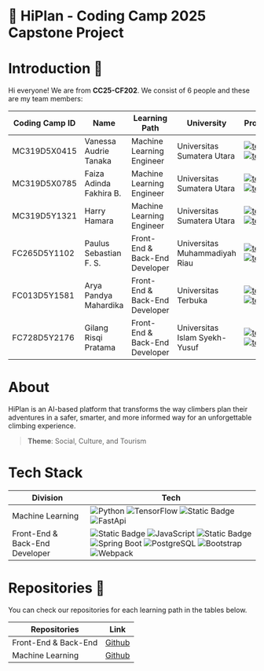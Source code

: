 # 📣 HiPlan - Coding Camp 2025 Capstone Project

# Introduction 👋

Hi everyone! We are from **CC25-CF202**. We consist of 6 people and these are my team members:

| Coding Camp ID | Name                     | Learning Path                  | University                                  | Profile                                                                                                                                                                                                                                                                                                                      |
| -------------- | ------------------------ | ------------------------------ | ------------------------------------------- | -----------------------------------------------------------------------------------------------------------------------------------------------------------------------------------------------------------------------------------------------------------------------------------------------------------------------------| 
| MC319D5X0415   | Vanessa Audrie Tanaka    | Machine Learning Engineer      | Universitas Sumatera Utara                  | [![text](https://img.shields.io/badge/GitHub-121013?style=for-the-badge&logo=GitHub&logoColor=white)](https://github.com/Vanessa-Audrie) [![text](https://img.shields.io/badge/LinkedIn-0077B5?style=for-the-badge&logo=linkedin&logoColor=white)](https://www.linkedin.com/in/vanessa-audrie-tanaka-a7052b2a9/)             |
| MC319D5X0785   | Faiza Adinda Fakhira B.  | Machine Learning Engineer      | Universitas Sumatera Utara                  | [![text](https://img.shields.io/badge/GitHub-121013?style=for-the-badge&logo=GitHub&logoColor=white)](https://github.com/faiza-adinda-096) [![text](https://img.shields.io/badge/LinkedIn-0077B5?style=for-the-badge&logo=linkedin&logoColor=white)](https://www.linkedin.com/in/faiza-adinda-fakhira-batubara-802b1432a/)   |
| MC319D5Y1321   | Harry Hamara             | Machine Learning Engineer      | Universitas Sumatera Utara                  | [![text](https://img.shields.io/badge/GitHub-121013?style=for-the-badge&logo=GitHub&logoColor=white)](https://github.com/HarHamz) [![text](https://img.shields.io/badge/LinkedIn-0077B5?style=for-the-badge&logo=linkedin&logoColor=white)](https://www.linkedin.com/in/harry-hamara/)                                       |
| FC265D5Y1102   | Paulus Sebastian F. S.   | Front-End & Back-End Developer | Universitas Muhammadiyah Riau               | [![text](https://img.shields.io/badge/GitHub-121013?style=for-the-badge&logo=GitHub&logoColor=white)](https://github.com/MroGG1) [![text](https://img.shields.io/badge/LinkedIn-0077B5?style=for-the-badge&logo=linkedin&logoColor=white)](https://www.linkedin.com/in/paulussebastian/)                                     |
| FC013D5Y1581   | Arya Pandya Mahardika    | Front-End & Back-End Developer | Universitas Terbuka                         | [![text](https://img.shields.io/badge/GitHub-121013?style=for-the-badge&logo=GitHub&logoColor=white)](https://github.com/arya468) [![text](https://img.shields.io/badge/LinkedIn-0077B5?style=for-the-badge&logo=linkedin&logoColor=white)](https://www.linkedin.com/in/arya-pandya-mahardika-7b2792250/)                    |
| FC728D5Y2176   | Gilang Risqi Pratama     | Front-End & Back-End Developer | Universitas Islam Syekh-Yusuf               | [![text](https://img.shields.io/badge/GitHub-121013?style=for-the-badge&logo=GitHub&logoColor=white)](https://github.com/GilangRisqi) [![text](https://img.shields.io/badge/LinkedIn-0077B5?style=for-the-badge&logo=linkedin&logoColor=white)](https://www.linkedin.com/in/gilang-risqi/)                                   |

# About

HiPlan is an AI-based platform that transforms the way climbers plan their adventures in a safer, smarter, and more informed way for an unforgettable climbing experience.

> **Theme**: Social, Culture, and Tourism

# Tech Stack

| Division                       | Tech                                                                                                                                                                                                                                                                                                                                                                                                                                                                                                                                                                                                                                    |
| ------------------------------ | ----------------------------------------------------------------------------------------------------------------------------------------------------------------------------------------------------------------------------------------------------------------------------------------------------------------------------------------------------------------------------------------------------------------------------------------------------------------------------------------------------------------------------------------------------------------------------------------------------------------------------------------|
| Machine Learning               | ![Python](https://img.shields.io/badge/Python-blue?logo=Python&logoColor=white&logoSize=auto) ![TensorFlow](https://img.shields.io/badge/TensorFlow-orange?logo=TensorFlow&logoColor=white&logoSize=auto) ![Static Badge](https://img.shields.io/badge/ScikitLearn-orange?logo=Scikit-Learn&logoColor=white&logoSize=auto) ![FastApi](https://img.shields.io/badge/FastApi-blue?logo=FastApi&logoColor=white&logoSize=auto)   |
| Front-End & Back-End Developer | ![Static Badge](https://img.shields.io/badge/Node.Js-green?logo=Node.Js&logoColor=white&logoSize=auto) ![JavaScript](https://img.shields.io/badge/JavaScript-orange?logo=JavaScript&logoColor=white&logoSize=auto) ![Static Badge](https://img.shields.io/badge/Hapi-grey?logo=Hapi&logoColor=white&logoSize=auto) ![Spring Boot](https://img.shields.io/badge/Spring%20Boot-green?logo=Spring%20Boot&logoColor=white&logoSize=auto) ![PostgreSQL](https://img.shields.io/badge/PostgreSQL-blue?logo=PostgreSQL&logoColor=white&logoSize=auto) ![Bootstrap](https://img.shields.io/badge/Bootstrap-purple?logo=Bootstrap&logoColor=white&logoSize=auto) ![Webpack](https://img.shields.io/badge/Webpack-blue?logo=Webpack&logoColor=white&logoSize=auto) |

# Repositories 📁

You can check our repositories for each learning path in the tables below.

| Repositories          | Link                                                                        |
| --------------------- | --------------------------------------------------------------------------- |
| Front-End & Back-End  | [Github](https://github.com/HarHamz/HiPlan)                                 |
| Machine Learning      | [Github](https://github.com/Vanessa-Audrie/HiPlan-ML)       |
